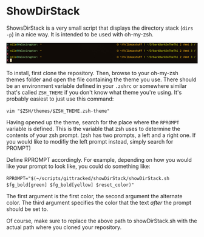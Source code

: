 # ShowDirStack

ShowsDirStack is a very small script that displays the directory stack (`dirs -p`) in a nice way. It is intended to be used with oh-my-zsh.

![showDirStack.jpg](showDirStack.jpg)

To install, first clone the repository. Then, browse to your oh-my-zsh themes folder and open the file containing the theme you use. There should be an environment variable defined in your `.zshrc` or somewhere similar that's called `ZSH_THEME` if you don't know what theme you're using. It's probably easiest to just use this command:

`vim "$ZSH/themes/$ZSH_THEME.zsh-theme"`

Having opened up the theme, search for the place where the `RPROMPT` variable is defined. This is the variable that zsh uses to determine the contents of your zsh prompt. (zsh has two prompts, a left and a right one. If you would like to modifiy the left prompt instead, simply search for PROMPT)

Define RPROMPT accordingly. For example, depending on how you would like your prompt to look like, you could do something like:

`RPROMPT="$(~/scripts/gittracked/showDirStack/showDirStack.sh $fg_bold[green] $fg_bold[yellow] $reset_color)"`

The first argument is the first color, the second argument the alternate color. The third argument specifies the color that the text *after* the prompt should be set to.

Of course, make sure to replace the above path to showDirStack.sh with the actual path where you cloned your repository.
